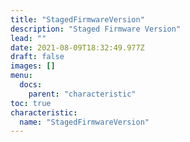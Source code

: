 ```yaml
---
title: "StagedFirmwareVersion"
description: "Staged Firmware Version"
lead: ""
date: 2021-08-09T18:32:49.977Z
draft: false
images: []
menu:
  docs:
    parent: "characteristic"
toc: true
characteristic:
  name: "StagedFirmwareVersion"
---
```

